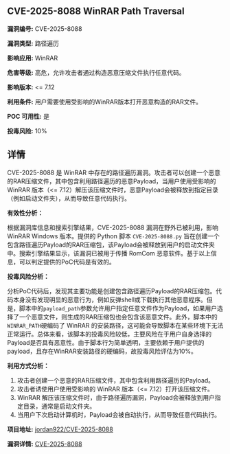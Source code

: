 ## CVE-2025-8088 WinRAR Path Traversal

**漏洞编号:** CVE-2025-8088

**漏洞类型:** 路径遍历

**影响应用:** WinRAR

**危害等级:** 高危，允许攻击者通过构造恶意压缩文件执行任意代码。

**影响版本:** <= 7.12

**利用条件:** 用户需要使用受影响的WinRAR版本打开恶意构造的RAR文件。

**POC 可用性:** 是

**投毒风险:** 10%

## 详情

CVE-2025-8088 是 WinRAR 中存在的路径遍历漏洞。攻击者可以创建一个恶意的RAR压缩文件，其中包含利用路径遍历的恶意Payload，当用户使用受影响的 WinRAR 版本（<= 7.12）解压该压缩文件时，恶意Payload会被释放到指定目录（例如启动文件夹），从而导致任意代码执行。

**有效性分析：**

根据漏洞库信息和搜索引擎结果，CVE-2025-8088 漏洞在野外已被利用，影响 WinRAR Windows 版本。提供的 Python 脚本 `CVE-2025-8088.py` 旨在创建一个包含路径遍历Payload的RAR压缩包，该Payload会被释放到用户的启动文件夹中。搜索引擎结果显示，该漏洞已被用于传播 RomCom 恶意软件。基于以上信息，可以判定提供的PoC代码是有效的。

**投毒风险分析：**

分析PoC代码后，发现其主要功能是创建包含路径遍历Payload的RAR压缩包。代码本身没有发现明显的恶意行为，例如反弹shell或下载执行其他恶意程序。但是，脚本中的`payload_path`参数允许用户指定任意文件作为Payload，如果用户选择了一个恶意文件，则生成的RAR压缩包也会包含该恶意文件。此外，脚本中的`WINRAR_PATH`硬编码了 WinRAR 的安装路径，这可能会导致脚本在某些环境下无法正常运行。总体来看，该脚本的投毒风险较低，主要风险在于用户自身选择的Payload是否具有恶意性。由于脚本行为简单透明，主要依赖于用户提供的payload，且存在WinRAR安装路径的硬编码，故投毒风险评估为10%。

**利用方式分析：**

1.  攻击者创建一个恶意的RAR压缩文件，其中包含利用路径遍历的Payload。
2.  攻击者诱使用户使用受影响的 WinRAR 版本（<= 7.12）打开该压缩文件。
3.  WinRAR 解压该压缩文件时，由于路径遍历漏洞，Payload会被释放到用户指定目录，通常是启动文件夹。
4.  当用户下次启动计算机时，Payload会被自动执行，从而导致任意代码执行。

**项目地址:** [jordan922/CVE-2025-8088](https://github.com/jordan922/CVE-2025-8088)

**漏洞详情:** [CVE-2025-8088](https://nvd.nist.gov/vuln/detail/CVE-2025-8088)